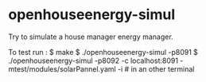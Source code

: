 # openhouseenergy-simul
Try to simulate a house manager energy manager.

To test run :
$ make
$ ./openhouseenergy-simul -p8091
$ ./openhouseenergy-simul -p8092 -c localhost:8091 -mtest/modules/solarPannel.yaml -i # in an other terminal
